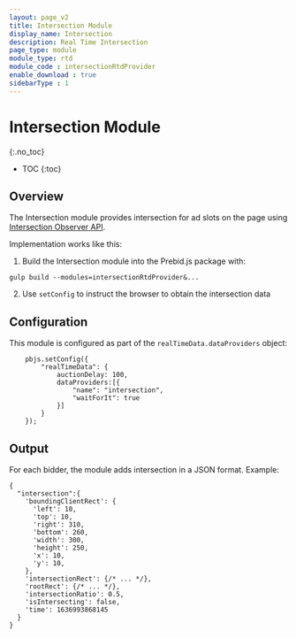 ```yaml
---
layout: page_v2
title: Intersection Module
display_name: Intersection
description: Real Time Intersection
page_type: module
module_type: rtd
module_code : intersectionRtdProvider
enable_download : true
sidebarType : 1
---
```


# Intersection Module
{:.no_toc}

* TOC
{:toc}

## Overview

The Intersection module provides intersection for ad slots on the page using
[Intersection Observer API](https://developer.mozilla.org/en-US/docs/Web/API/Intersection_Observer_API).

Implementation works like this:

 1) Build the Intersection module into the Prebid.js package with:

```
gulp build --modules=intersectionRtdProvider&...
```

2) Use `setConfig` to instruct the browser to obtain the intersection data

## Configuration

This module is configured as part of the `realTimeData.dataProviders` object:

```
    pbjs.setConfig({
        "realTimeData": {
            auctionDelay: 100,
            dataProviders:[{          
                "name": "intersection",
                "waitForIt": true
            }]
        }
    });
```

## Output

For each bidder, the module adds intersection in a JSON format.
Example:
```
{
  "intersection":{
    'boundingClientRect': {
      'left': 10,
      'top': 10,
      'right': 310,
      'bottom': 260,
      'width': 300,
      'height': 250,
      'x': 10,
      'y': 10,
    },
    'intersectionRect': {/* ... */},
    'rootRect': {/* ... */},
    'intersectionRatio': 0.5,
    'isIntersecting': false,
    'time': 1636993868145
  }
}
```

